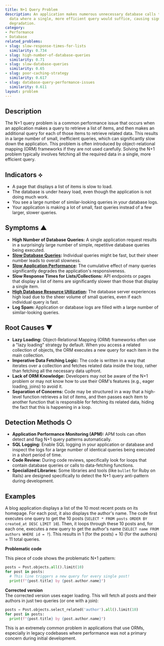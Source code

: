```yaml
---
title: N+1 Query Problem
description: An application makes numerous unnecessary database calls to fetch related
  data where a single, more efficient query would suffice, causing significant performance
  degradation.
category:
- Performance
- Database
related_problems:
- slug: slow-response-times-for-lists
  similarity: 0.734
- slug: high-number-of-database-queries
  similarity: 0.71
- slug: slow-database-queries
  similarity: 0.65
- slug: poor-caching-strategy
  similarity: 0.617
- slug: database-query-performance-issues
  similarity: 0.611
layout: problem
---
```


## Description
The N+1 query problem is a common performance issue that occurs when an application makes a query to retrieve a list of items, and then makes an additional query for each of those items to retrieve related data. This results in a large number of small, inefficient queries, which can significantly slow down the application. This problem is often introduced by object-relational mapping (ORM) frameworks if they are not used carefully. Solving the N+1 problem typically involves fetching all the required data in a single, more efficient query.

## Indicators ⟡
- A page that displays a list of items is slow to load.
- The database is under heavy load, even though the application is not doing much work.
- You see a large number of similar-looking queries in your database logs.
- Your application is making a lot of small, fast queries instead of a few larger, slower queries.

## Symptoms ▲

- **High Number of Database Queries:** A single application request results in a surprisingly large number of simple, repetitive database queries being executed.
- **[Slow Database Queries](slow-database-queries.md):** Individual queries might be fast, but their sheer number leads to overall slowness.
- **[Slow Application Performance](slow-application-performance.md):** The cumulative effect of many queries significantly degrades the application's responsiveness.
- **Slow Response Times for Lists/Collections:** API endpoints or pages that display a list of items are significantly slower than those that display a single item.
- **[High Database Resource Utilization](high-database-resource-utilization.md):** The database server experiences high load due to the sheer volume of small queries, even if each individual query is fast.
- **Log Spam:** Application or database logs are filled with a large number of similar-looking queries.

## Root Causes ▼

- **Lazy Loading:** Object-Relational Mapping (ORM) frameworks often use a "lazy loading" strategy by default. When you access a related collection of objects, the ORM executes a new query for each item in the main collection.
- **Imperative Data Fetching Logic:** The code is written in a way that iterates over a collection and fetches related data inside the loop, rather than fetching all the necessary data upfront.
- **Lack of ORM Knowledge:** Developers may not be aware of the N+1 problem or may not know how to use their ORM's features (e.g., eager loading, joins) to avoid it.
- **Separation of Concerns:** Code may be structured in a way that a high-level function retrieves a list of items, and then passes each item to another function that is responsible for fetching its related data, hiding the fact that this is happening in a loop.

## Detection Methods ○

- **Application Performance Monitoring (APM):** APM tools can often detect and flag N+1 query patterns automatically.
- **SQL Logging:** Enable SQL logging in your application or database and inspect the logs for a large number of identical queries being executed in a short period of time.
- **Code Review:** During code reviews, specifically look for loops that contain database queries or calls to data-fetching functions.
- **Specialized Libraries:** Some libraries and tools (like `bullet` for Ruby on Rails) are designed specifically to detect the N+1 query anti-pattern during development.

## Examples
A blog application displays a list of the 10 most recent posts on its homepage. For each post, it also displays the author's name. The code first executes one query to get the 10 posts (`SELECT * FROM posts ORDER BY created_at DESC LIMIT 10`). Then, it loops through these 10 posts and, for each one, executes a new query to get the author's name (`SELECT name FROM authors WHERE id = ?`). This results in 1 (for the posts) + 10 (for the authors) = 11 total queries.

**Problematic code**  

This piece of code shows the problematic N+1 pattern:

```python
posts = Post.objects.all().limit(10)
for post in posts:
  # This line triggers a new query for every single post!
  print(f"{post.title} by {post.author.name}")
```

**Corrected version**  
The corrected version uses eager loading. This will fetch all posts and their authors in just two queries (or one with a join):

```python
posts = Post.objects.select_related('author').all().limit(10)
for post in posts:
  print(f"{post.title} by {post.author.name}")
```

This is an extremely common problem in applications that use ORMs, especially in legacy codebases where performance was not a primary concern during initial development.